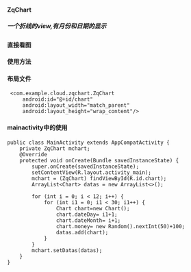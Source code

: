 #### ZqChart
##### 一个折线的view,有月份和日期的显示
#### 直接看图

#### 使用方法
#### 布局文件    
     <com.example.cloud.zqchart.ZqChart
         android:id="@+id/chart"
         android:layout_width="match_parent"
         android:layout_height="wrap_content"/>
#### mainactivity中的使用         
    public class MainActivity extends AppCompatActivity {
        private ZqChart mchart;
        @Override
        protected void onCreate(Bundle savedInstanceState) {
            super.onCreate(savedInstanceState);
            setContentView(R.layout.activity_main);
            mchart = (ZqChart) findViewById(R.id.chart);
            ArrayList<Chart> datas = new ArrayList<>();
    
            for (int i = 0; i < 12; i++) {
                for (int i1 = 0; i1 < 30; i1++) {
                    Chart chart=new Chart();
                    chart.dateDay= i1+1;
                    chart.dateMonth= i+1;
                    chart.money= new Random().nextInt(50)+100;
                    datas.add(chart);
                }
            }
            mchart.setDatas(datas);
        }
    }
